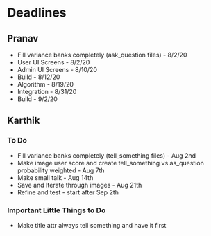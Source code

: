 # Deadlines

## Pranav

 - Fill variance banks completely (ask_question files) - 8/2/20
 - User UI Screens - 8/2/20
 - Admin UI Screens - 8/10/20
 - Build - 8/12/20
 - Algorithm - 8/19/20
 - Integration - 8/31/20
 - Build - 9/2/20

## Karthik

### To Do
 - Fill variance banks completely (tell_something files) - Aug 2nd
 - Make image user score and create tell_something vs as_question probability weighted - Aug 7th
 - Make small talk - Aug 14th
 - Save and Iterate through images - Aug 21th
 - Refine and test - start after Sep 2th

### Important Little Things to Do
- Make title attr always tell something and have it first